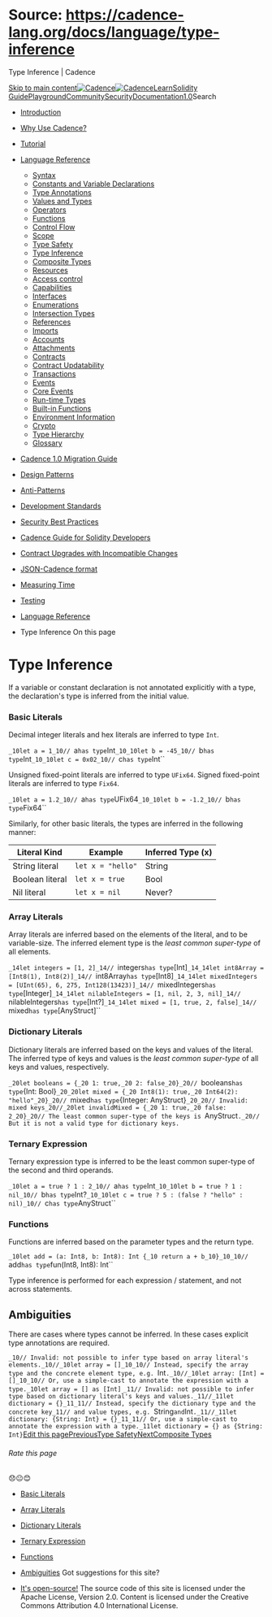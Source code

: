 # Source: https://cadence-lang.org/docs/language/type-inference




Type Inference | Cadence




[Skip to main content](#__docusaurus_skipToContent_fallback)[![Cadence](/img/logo.svg)![Cadence](/img/logo.svg)](/)[Learn](/learn)[Solidity Guide](/docs/solidity-to-cadence)[Playground](https://play.flow.com/)[Community](/community)[Security](https://flow.com/flow-responsible-disclosure/)[Documentation](/docs/)[1.0](/docs/)Search

* [Introduction](/docs/)
* [Why Use Cadence?](/docs/why)
* [Tutorial](/docs/tutorial/first-steps)
* [Language Reference](/docs/language/)
  + [Syntax](/docs/language/syntax)
  + [Constants and Variable Declarations](/docs/language/constants-and-variables)
  + [Type Annotations](/docs/language/type-annotations)
  + [Values and Types](/docs/language/values-and-types)
  + [Operators](/docs/language/operators)
  + [Functions](/docs/language/functions)
  + [Control Flow](/docs/language/control-flow)
  + [Scope](/docs/language/scope)
  + [Type Safety](/docs/language/type-safety)
  + [Type Inference](/docs/language/type-inference)
  + [Composite Types](/docs/language/composite-types)
  + [Resources](/docs/language/resources)
  + [Access control](/docs/language/access-control)
  + [Capabilities](/docs/language/capabilities)
  + [Interfaces](/docs/language/interfaces)
  + [Enumerations](/docs/language/enumerations)
  + [Intersection Types](/docs/language/intersection-types)
  + [References](/docs/language/references)
  + [Imports](/docs/language/imports)
  + [Accounts](/docs/language/accounts/)
  + [Attachments](/docs/language/attachments)
  + [Contracts](/docs/language/contracts)
  + [Contract Updatability](/docs/language/contract-updatability)
  + [Transactions](/docs/language/transactions)
  + [Events](/docs/language/events)
  + [Core Events](/docs/language/core-events)
  + [Run-time Types](/docs/language/run-time-types)
  + [Built-in Functions](/docs/language/built-in-functions)
  + [Environment Information](/docs/language/environment-information)
  + [Crypto](/docs/language/crypto)
  + [Type Hierarchy](/docs/language/type-hierarchy)
  + [Glossary](/docs/language/glossary)
* [Cadence 1.0 Migration Guide](/docs/cadence-migration-guide/)
* [Design Patterns](/docs/design-patterns)
* [Anti-Patterns](/docs/anti-patterns)
* [Development Standards](/docs/project-development-tips)
* [Security Best Practices](/docs/security-best-practices)
* [Cadence Guide for Solidity Developers](/docs/solidity-to-cadence)
* [Contract Upgrades with Incompatible Changes](/docs/contract-upgrades)
* [JSON-Cadence format](/docs/json-cadence-spec)
* [Measuring Time](/docs/measuring-time)
* [Testing](/docs/testing-framework)


* [Language Reference](/docs/language/)
* Type Inference
On this page
# Type Inference

If a variable or constant declaration is not annotated explicitly with a type,
the declaration's type is inferred from the initial value.

### Basic Literals[​](#basic-literals "Direct link to Basic Literals")

Decimal integer literals and hex literals are inferred to type `Int`.

 `_10let a = 1_10// `a` has type `Int`_10_10let b = -45_10// `b` has type `Int`_10_10let c = 0x02_10// `c` has type `Int``

Unsigned fixed-point literals are inferred to type `UFix64`.
Signed fixed-point literals are inferred to type `Fix64`.

 `_10let a = 1.2_10// `a` has type `UFix64`_10_10let b = -1.2_10// `b` has type `Fix64``

Similarly, for other basic literals, the types are inferred in the following manner:

| Literal Kind | Example | Inferred Type (x) |
| --- | --- | --- |
| String literal | `let x = "hello"` | String |
| Boolean literal | `let x = true` | Bool |
| Nil literal | `let x = nil` | Never? |

### Array Literals[​](#array-literals "Direct link to Array Literals")

Array literals are inferred based on the elements of the literal, and to be variable-size.
The inferred element type is the *least common super-type* of all elements.

 `_14let integers = [1, 2]_14// `integers` has type `[Int]`_14_14let int8Array = [Int8(1), Int8(2)]_14// `int8Array` has type `[Int8]`_14_14let mixedIntegers = [UInt(65), 6, 275, Int128(13423)]_14// `mixedIntegers` has type `[Integer]`_14_14let nilableIntegers = [1, nil, 2, 3, nil]_14// `nilableIntegers` has type `[Int?]`_14_14let mixed = [1, true, 2, false]_14// `mixed` has type `[AnyStruct]``
### Dictionary Literals[​](#dictionary-literals "Direct link to Dictionary Literals")

Dictionary literals are inferred based on the keys and values of the literal.
The inferred type of keys and values is the *least common super-type* of all keys and values, respectively.

 `_20let booleans = {_20 1: true,_20 2: false_20}_20// `booleans` has type `{Int: Bool}`_20_20let mixed = {_20 Int8(1): true,_20 Int64(2): "hello"_20}_20// `mixed` has type `{Integer: AnyStruct}`_20_20// Invalid: mixed keys_20//_20let invalidMixed = {_20 1: true,_20 false: 2_20}_20// The least common super-type of the keys is `AnyStruct`._20// But it is not a valid type for dictionary keys.`
### Ternary Expression[​](#ternary-expression "Direct link to Ternary Expression")

Ternary expression type is inferred to be the least common super-type of the second and third operands.

 `_10let a = true ? 1 : 2_10// `a` has type `Int`_10_10let b = true ? 1 : nil_10// `b` has type `Int?`_10_10let c = true ? 5 : (false ? "hello" : nil)_10// `c` has type `AnyStruct``
### Functions[​](#functions "Direct link to Functions")

Functions are inferred based on the parameter types and the return type.

 `_10let add = (a: Int8, b: Int8): Int {_10 return a + b_10}_10_10// `add` has type `fun(Int8, Int8): Int``

Type inference is performed for each expression / statement, and not across statements.

## Ambiguities[​](#ambiguities "Direct link to Ambiguities")

There are cases where types cannot be inferred.
In these cases explicit type annotations are required.

 `_10// Invalid: not possible to infer type based on array literal's elements._10//_10let array = []_10_10// Instead, specify the array type and the concrete element type, e.g. `Int`._10//_10let array: [Int] = []_10_10// Or, use a simple-cast to annotate the expression with a type._10let array = [] as [Int]`
 `_11// Invalid: not possible to infer type based on dictionary literal's keys and values._11//_11let dictionary = {}_11_11// Instead, specify the dictionary type and the concrete key_11// and value types, e.g. `String` and `Int`._11//_11let dictionary: {String: Int} = {}_11_11// Or, use a simple-cast to annotate the expression with a type._11let dictionary = {} as {String: Int}`[Edit this page](https://github.com/onflow/cadence-lang.org/tree/main/docs/language/type-inference.md)[PreviousType Safety](/docs/language/type-safety)[NextComposite Types](/docs/language/composite-types)
###### Rate this page

😞😐😊

* [Basic Literals](#basic-literals)
* [Array Literals](#array-literals)
* [Dictionary Literals](#dictionary-literals)
* [Ternary Expression](#ternary-expression)
* [Functions](#functions)
* [Ambiguities](#ambiguities)
Got suggestions for this site? 

* [It's open-source!](https://github.com/onflow/cadence-lang.org)
The source code of this site is licensed under the Apache License, Version 2.0.
Content is licensed under the Creative Commons Attribution 4.0 International License.

